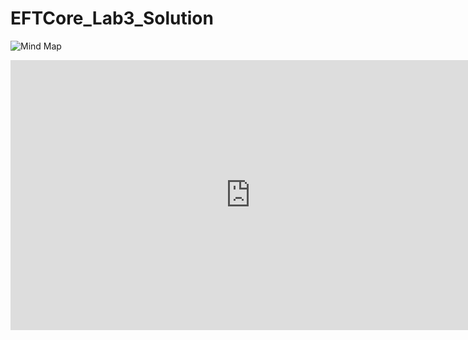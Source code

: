 # EFTCore_Lab3_Solution

![Mind Map](https://github.com/user-attachments/assets/9f58054e-b2d9-42b0-a7ae-f5bc96390caf)

<iframe width="768" height="432" src="https://miro.com/app/live-embed/uXjVL_v6UMk=/?moveToViewport=1240,675,2128,1113&embedId=866281905481" frameborder="0" scrolling="no" allow="fullscreen; clipboard-read; clipboard-write" allowfullscreen></iframe>
